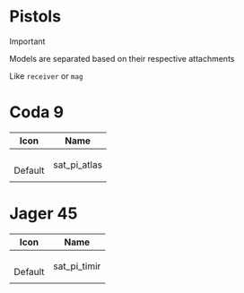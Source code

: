 # Pistols

> [!IMPORTANT]
> Models are separated based on their respective attachments
>
> Like `receiver` or `mag`



# Coda 9
| Icon | Name |
| :--: | :--: | 
| | | | | 
<br> Default | sat_pi_atlas | 
| | | | | 




# Jager 45
| Icon | Name |
| :--: | :--: | 
| | | | | 
<br> Default | sat_pi_timir | 
| | | | | 












